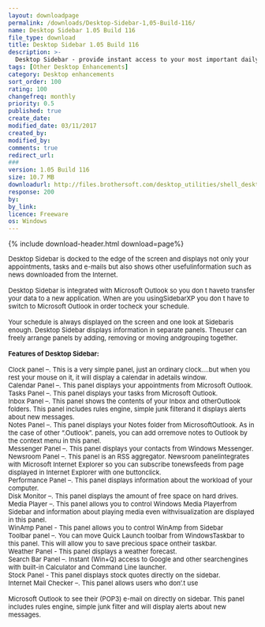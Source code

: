 ```yaml
---
layout: downloadpage
permalink: /downloads/Desktop-Sidebar-1,05-Build-116/
name: Desktop Sidebar 1.05 Build 116
file_type: download
title: Desktop Sidebar 1.05 Build 116
description: >-
  Desktop Sidebar - provide instant access to your most important daily information
tags: [Other Desktop Enhancements]
category: Desktop enhancements
sort_order: 100
rating: 100
changefreq: monthly
priority: 0.5
published: true
create_date: 
modified_date: 03/11/2017
created_by: 
modified_by: 
comments: true
redirect_url: 
### 
version: 1.05 Build 116
size: 10.7 MB
downloadurl: http://files.brothersoft.com/desktop_utilities/shell_desktop_management/Desktop_Sidebar_63968.exe
response: 200
by: 
by_link: 
licence: Freeware
os: Windows
---
```


{% include download-header.html download=page%}

<p style="fix-download-text !important">
<p><font size="2">Desktop Sidebar is docked to the edge of the screen and displays not only your appointments, tasks and e-mails but also shows other usefulinformation such as news downloaded from the Internet.<br />
<br />
Desktop Sidebar is integrated with Microsoft Outlook so you don t haveto transfer your data to a new application. When are you usingSidebarXP you don t have to switch to Microsoft Outlook in order tocheck your schedule.<br />
<br />
Your schedule is always displayed on the screen and one look at Sidebaris enough. Desktop Sidebar displays information in separate panels. Theuser can freely arrange panels by adding, removing or moving andgrouping together.<br />
<br />
<span class="articleDetailsLink"><strong>Features of </strong><strong>Desktop Sidebar:</strong></span><br />
<br />
Clock panel –. This is a very simple panel, just an ordinary clock….but when you rest your mouse on it, it will display a calendar in adetails window. <br />
Calendar Panel –. This panel displays your appointments from Microsoft Outlook. <br />
Tasks Panel –. This panel displays your tasks from Microsoft Outlook. <br />
Inbox Panel –. This panel shows the contents of your Inbox and otherOutlook folders. This panel includes rules engine, simple junk filterand it displays alerts about new messages. <br />
Notes Panel –. This panel displays your Notes folder from MicrosoftOutlook. As in the case of other “.Outlook”. panels, you can add orremove notes to Outlook by the context menu in this panel. <br />
Messenger Panel –. This panel displays your contacts from Windows Messenger. <br />
Newsroom Panel –. This panel is an RSS aggregator. Newsroom panelintegrates with Microsoft Internet Explorer so you can subscribe tonewsfeeds from page displayed in Internet Explorer with one buttonclick. <br />
Performance Panel –. This panel displays information about the workload of your computer. <br />
Disk Monitor –. This panel displays the amount of free space on hard drives. <br />
Media Player –. This panel allows you to control Windows Media Playerfrom Sidebar and information about playing media even withvisualization are displayed in this panel. <br />
WinAmp Panel - This panel allows you to control WinAmp from Sidebar <br />
Toolbar panel –. You can move Quick Launch toolbar from WindowsTaskbar to this panel. This will allow you to save precious space ontheir taskbar. <br />
Weather Panel - This panel displays a weather forecast. <br />
Search Bar Panel –. Instant (Win+Q) access to Google and other searchengines with built-in Calculator and Command Line launcher. <br />
Stock Panel - This panel displays stock quotes directly on the sidebar. <br />
Internet Mail Checker –. This panel allows users who don’.t use <br />
<br />
Microsoft Outlook to see their (POP3) e-mail on directly on sidebar. This panel includes rules engine, simple junk filter and will display alerts about new messages. <!-- google_ad_section_end --></font></p>
<div class="celltext_big">&#160;</div></p>
